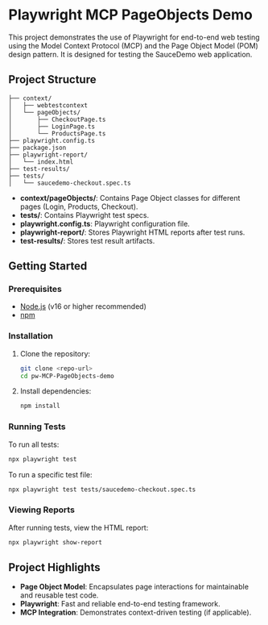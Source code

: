 # Playwright MCP PageObjects Demo

This project demonstrates the use of Playwright for end-to-end web testing using the Model Context Protocol (MCP) and the Page Object Model (POM) design pattern. It is designed for testing the SauceDemo web application.

## Project Structure

```
├── context/
│   ├── webtestcontext
│   └── pageObjects/
│       ├── CheckoutPage.ts
│       ├── LoginPage.ts
│       └── ProductsPage.ts
├── playwright.config.ts
├── package.json
├── playwright-report/
│   └── index.html
├── test-results/
├── tests/
│   └── saucedemo-checkout.spec.ts
```

- **context/pageObjects/**: Contains Page Object classes for different pages (Login, Products, Checkout).
- **tests/**: Contains Playwright test specs.
- **playwright.config.ts**: Playwright configuration file.
- **playwright-report/**: Stores Playwright HTML reports after test runs.
- **test-results/**: Stores test result artifacts.

## Getting Started

### Prerequisites
- [Node.js](https://nodejs.org/) (v16 or higher recommended)
- [npm](https://www.npmjs.com/)

### Installation

1. Clone the repository:
   ```sh
   git clone <repo-url>
   cd pw-MCP-PageObjects-demo
   ```
2. Install dependencies:
   ```sh
   npm install
   ```

### Running Tests

To run all tests:
```sh
npx playwright test
```

To run a specific test file:
```sh
npx playwright test tests/saucedemo-checkout.spec.ts
```

### Viewing Reports

After running tests, view the HTML report:
```sh
npx playwright show-report
```

## Project Highlights
- **Page Object Model**: Encapsulates page interactions for maintainable and reusable test code.
- **Playwright**: Fast and reliable end-to-end testing framework.
- **MCP Integration**: Demonstrates context-driven testing (if applicable).
